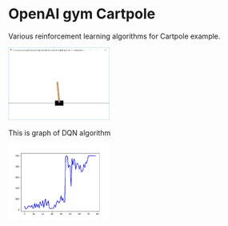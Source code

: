# OpenAI gym Cartpole


Various reinforcement learning algorithms for Cartpole example.
<p align="left"><img width="40%" src="./4. Policy Gradient/cartpole.png" /></p>



This is graph of DQN algorithm

<p align="left"><img width="40%" src="./1. DQN/save_graph/Cartpole_DQN13.png" /></p>

